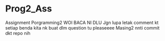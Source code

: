 # Prog2_Ass
Assignment Porgramming2
WOI BACA NI DLU
Jgn lupa letak comment kt setiap benda kita nk buat dlm question tu pleaseeee
Masing2 nnti commit dkt repo nih
